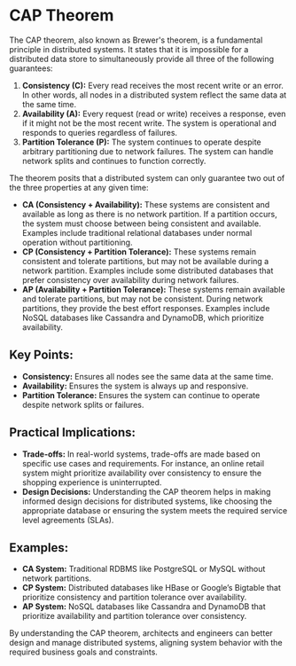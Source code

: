 # CAP Theorem
The CAP theorem, also known as Brewer's theorem, is a fundamental principle in distributed systems. It states that it is impossible for a distributed data store to simultaneously provide all three of the following guarantees:

1. **Consistency (C):** Every read receives the most recent write or an error. In other words, all nodes in a distributed system reflect the same data at the same time.
2. **Availability (A):** Every request (read or write) receives a response, even if it might not be the most recent write. The system is operational and responds to queries regardless of failures.
3. **Partition Tolerance (P):** The system continues to operate despite arbitrary partitioning due to network failures. The system can handle network splits and continues to function correctly.

The theorem posits that a distributed system can only guarantee two out of the three properties at any given time:

- **CA (Consistency + Availability):** These systems are consistent and available as long as there is no network partition. If a partition occurs, the system must choose between being consistent and available. Examples include traditional relational databases under normal operation without partitioning.
- **CP (Consistency + Partition Tolerance):** These systems remain consistent and tolerate partitions, but may not be available during a network partition. Examples include some distributed databases that prefer consistency over availability during network failures.
- **AP (Availability + Partition Tolerance):** These systems remain available and tolerate partitions, but may not be consistent. During network partitions, they provide the best effort responses. Examples include NoSQL databases like Cassandra and DynamoDB, which prioritize availability.

## Key Points:

- **Consistency:** Ensures all nodes see the same data at the same time.
- **Availability:** Ensures the system is always up and responsive.
- **Partition Tolerance:** Ensures the system can continue to operate despite network splits or failures.

## Practical Implications:

- **Trade-offs:** In real-world systems, trade-offs are made based on specific use cases and requirements. For instance, an online retail system might prioritize availability over consistency to ensure the shopping experience is uninterrupted.
- **Design Decisions:** Understanding the CAP theorem helps in making informed design decisions for distributed systems, like choosing the appropriate database or ensuring the system meets the required service level agreements (SLAs).

## Examples:

- **CA System:** Traditional RDBMS like PostgreSQL or MySQL without network partitions.
- **CP System:** Distributed databases like HBase or Google’s Bigtable that prioritize consistency and partition tolerance over availability.
- **AP System:** NoSQL databases like Cassandra and DynamoDB that prioritize availability and partition tolerance over consistency.

By understanding the CAP theorem, architects and engineers can better design and manage distributed systems, aligning system behavior with the required business goals and constraints.